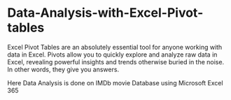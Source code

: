 # Data-Analysis-with-Excel-Pivot-tables
Excel Pivot Tables are an absolutely essential tool for anyone working with data in Excel. 
Pivots allow you to quickly explore and analyze raw data in Excel, revealing powerful insights and trends otherwise buried in the noise. 
In other words, they give you answers.

Here Data Analysis is done on IMDb movie Database using Microsoft Excel 365
